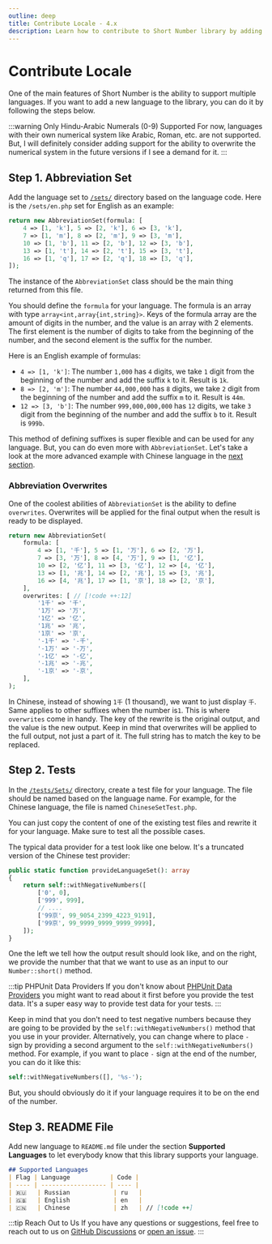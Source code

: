 ```yaml
---
outline: deep
title: Contribute Locale - 4.x
description: Learn how to contribute to Short Number library by adding a new locale
---
```


# Contribute Locale
One of the main features of Short Number is the ability to support multiple languages. If you want to add a new language to the library, you can do it by following the steps below.

:::warning Only Hindu-Arabic Numerals (0-9) Supported
For now, languages with their own numerical system like Arabic, Roman, etc. are not supported. But, I will definitely consider adding support for the ability to overwrite the numerical system in the future versions if I see a demand for it.
:::

## Step 1. Abbreviation Set
Add the language set to [`/sets/`](https://github.com/short-number/short-number/blob/main/sets) directory based on the language code. Here is the `/sets/en.php` set for English as an example:

```php
return new AbbreviationSet(formula: [
    4 => [1, 'k'], 5 => [2, 'k'], 6 => [3, 'k'],
    7 => [1, 'm'], 8 => [2, 'm'], 9 => [3, 'm'],
    10 => [1, 'b'], 11 => [2, 'b'], 12 => [3, 'b'],
    13 => [1, 't'], 14 => [2, 't'], 15 => [3, 't'],
    16 => [1, 'q'], 17 => [2, 'q'], 18 => [3, 'q'],
]);
```

The instance of the `AbbreviationSet` class should be the main thing returned from this file.

You should define the `formula` for your language. The formula is an array with type `array<int,array{int,string}>`. Keys of the formula array are the amount of digits in the number, and the value is an array with 2 elements. The first element is the number of digits to take from the beginning of the number, and the second element is the suffix for the number.

Here is an English example of formulas:
- `4 => [1, 'k']`: The number `1,000` has `4` digits, we take `1` digit from the beginning of the number and add the suffix `k` to it. Result is `1k`.
- `8 => [2, 'm']`: The number `44,000,000` has `8` digits, we take `2` digit from the beginning of the number and add the suffix `m` to it. Result is `44m`.
- `12 => [3, 'b']`: The number `999,000,000,000` has `12` digits, we take `3` digit from the beginning of the number and add the suffix `b` to it. Result is `999b`.

This method of defining suffixes is super flexible and can be used for any language. But, you can do even more with `AbbreviationSet`. Let's take a look at the more advanced example with Chinese language in the [next section](#abbreviation-overwrites).

### Abbreviation Overwrites
One of the coolest abilities of `AbbreviationSet` is the ability to define `overwrites`. Overwrites will be applied for the final output when the result is ready to be displayed.

```php
return new AbbreviationSet(
    formula: [
        4 => [1, '千'], 5 => [1, '万'], 6 => [2, '万'],
        7 => [3, '万'], 8 => [4, '万'], 9 => [1, '亿'],
        10 => [2, '亿'], 11 => [3, '亿'], 12 => [4, '亿'],
        13 => [1, '兆'], 14 => [2, '兆'], 15 => [3, '兆'],
        16 => [4, '兆'], 17 => [1, '京'], 18 => [2, '京'],
    ],
    overwrites: [ // [!code ++:12]
        '1千' => '千',
        '1万' => '万',
        '1亿' => '亿',
        '1兆' => '兆',
        '1京' => '京',
        '-1千' => '-千',
        '-1万' => '-万',
        '-1亿' => '-亿',
        '-1兆' => '-兆',
        '-1京' => '-京',
    ],
);
```

In Chinese, instead of showing `1千` (1 thousand), we want to just display `千`. Same applies to other suffixes when the number is`1`. This is where `overwrites` come in handy. The key of the rewrite is the original output, and the value is the new output. Keep in mind that overwrites will be applied to the full output, not just a part of it. The full string has to match the key to be replaced.

## Step 2. Tests
In the [`/tests/Sets/`](https://github.com/short-number/short-number/tree/main/tests/Sets) directory, create a test file for your language. The file should be named based on the language name. For example, for the Chinese language, the file is named `ChineseSetTest.php`.

You can just copy the content of one of the existing test files and rewrite it for your language. Make sure to test all the possible cases.

The typical data provider for a test look like one below. It's a truncated version of the Chinese test provider:

```php
public static function provideLanguageSet(): array
{
    return self::withNegativeNumbers([
        ['0', 0],
        ['999', 999],
        // ....
        ['99京', 99_9054_2399_4223_9191],
        ['99京', 99_9999_9999_9999_9999],
    ]);
}
```

One the left we tell how the output result should look like, and on the right, we provide the number that that we want to use as an input to our `Number::short()` method.

:::tip PHPUnit Data Providers
If you don't know about [PHPUnit Data Providers](https://docs.phpunit.de/en/10.5/writing-tests-for-phpunit.html#data-providers) you might want to read about it first before you provide the test data. It's a super easy way to provide test data for your tests.
:::

Keep in mind that you don't need to test negative numbers because they are going to be provided by the `self::withNegativeNumbers()` method that you use in your provider. Alternatively, you can change where to place `-` sign by providing a second argument to the `self::withNegativeNumbers()` method. For example, if you want to place `-` sign at the end of the number, you can do it like this:

```php
self::withNegativeNumbers([], '%s-');
```

But, you should obviously do it if your language requires it to be on the end of the number.

## Step 3. README File
Add new language to `README.md` file under the section **Supported Languages** to let everybody know that this library supports your language.

```md
## Supported Languages
| Flag | Language           | Code |
| ---- | ------------------ | ---- |
| 🇷🇺   | Russian            | ru   |
| 🇬🇧   | English            | en   |
| 🇨🇳   | Chinese            | zh   | // [!code ++]
```

:::tip Reach Out to Us
If you have any questions or suggestions, feel free to reach out to us on [GitHub Discussions](https://github.com/short-number/short-number/discussions) or [open an issue](https://github.com/short-number/short-number/issues/new).
:::